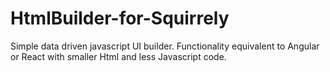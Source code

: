 # HtmlBuilder-for-Squirrely
Simple data driven javascript UI builder.  Functionality equivalent to Angular or React with smaller Html and less Javascript code.
